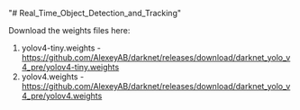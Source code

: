 "# Real_Time_Object_Detection_and_Tracking" 


Download the weights files here:


1.  yolov4-tiny.weights - https://github.com/AlexeyAB/darknet/releases/download/darknet_yolo_v4_pre/yolov4-tiny.weights
2.  yolov4.weights - https://github.com/AlexeyAB/darknet/releases/download/darknet_yolo_v4_pre/yolov4.weights
